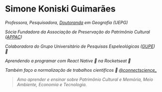 <h1>
Simone Koniski Guimarães
  
<h6>

Professora, Pesquisadora, [Doutoranda](https://www.researchgate.net/profile/Simone-Koniski-Guimaraes) em Geografia (UEPG)

Sócia Fundadora da Associação de Preservação do Patrimônio Cultural ([APPAC](https://www.appac.org.br/))

Colaboradora do Grupo Universitário de Pesquisas Espeleológicas ([GUPE](https://www.gupe.org.br/)) :bat:

Aprendendo a programar com React Native :iphone: na Rocketseat :rocket:

Também faço a normalização de trabalhos científicos :bookmark_tabs:
[@connectscience_](https://www.instagram.com/connectscience_/)

> Amo aprender e ensinar sobre Patrimônio Cultural e Memória, Meio Ambiente, Economia e Tecnologia.
